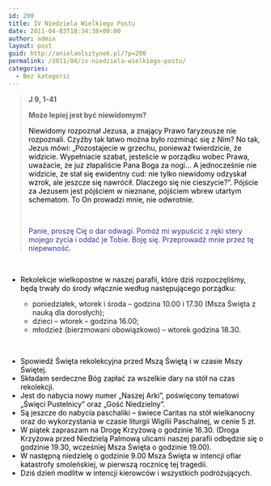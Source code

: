 ```yaml
---
id: 200
title: IV Niedziela Wielkiego Postu
date: 2011-04-03T18:34:38+00:00
author: admin
layout: post
guid: http://anielaolsztynek.pl/?p=200
permalink: /2011/04/iv-niedziela-wielkiego-postu/
categories:
  - Bez kategorii
---
```

> **J 9, 1-41**
> 
> **Może lepiej jest być niewidomym?**
> 
> <span style="color: #000000;">Niewidomy rozpoznał Jezusa, a znający Prawo faryzeusze nie rozpoznali. Czyżby tak łatwo można było rozminąć się z Nim? No tak, Jezus mówi: &#8222;Pozostajecie w grzechu, ponieważ twierdzicie, że widzicie. Wypełniacie szabat, jesteście w porządku wobec Prawa,  uważacie, że już złapaliście Pana Boga za nogi&#8230; A jednocześnie nie widzicie, że stał się ewidentny cud: nie tylko niewidomy odzyskał wzrok, ale jeszcze się nawrócił. Dlaczego się nie cieszycie?&#8221;. Pójście za Jezusem jest pójściem w nieznane, pójściem wbrew utartym schematom. To On prowadzi mnie, nie odwrotnie. </span>
> 
> <span style="color: #000000;"> </span>
> 
> <span style="color: #333399;">Panie, proszę Cię o dar odwagi. Pomóż mi wypuścić z ręki stery mojego życia i oddać je Tobie. Boję się. Przeprowadź mnie przez tę niepewność. </span>

<span style="color: #333399;"> </span>

  * <span style="color: #000000;">Rekolekcje wielkopostne w naszej parafii, które dziś rozpoczęliśmy, będą trwały do środy włącznie według następującego porządku:  
    
    <ul>
      <li>
        poniedziałek, wtorek i środa &#8211; godzina 10.00 i 17.30 (Msza Święta z nauką dla dorosłych);
      </li>
      <li>
        dzieci &#8211; wtorek &#8211; godzina 16.00;
      </li>
      <li>
        młodzież (bierzmowani obowiązkowo) &#8211; wtorek godzina 18.30.
      </li>
    </ul>
    
    <p>
       
    </p>
    
    <p>
      </span></li> 
      
      <li>
        <span style="color: #000000;">Spowiedź Święta rekolekcyjna przed Mszą Świętą i w czasie Mszy Świętej.</span>
      </li>
      <li>
        <span style="color: #000000;">Składam serdeczne Bóg zapłać za wszelkie dary na stół na czas rekolekcji.</span>
      </li>
      <li>
        <span style="color: #000000;">Jest do nabycia nowy numer &#8222;Naszej Arki&#8221;, poświęcony tematowi &#8222;Święci Pustelnicy&#8221; oraz &#8222;Gość Niedzielny&#8221;.</span>
      </li>
      <li>
        <span style="color: #000000;">Są jeszcze do nabycia paschaliki &#8211; świece Caritas na stół wielkanocny oraz do wykorzystania w czasie liturgii Wigilii Paschalnej, w cenie 5 zł.</span>
      </li>
      <li>
        <span style="color: #000000;">W piątek zapraszam na Drogę Krzyżową o godzinie 16.30. (Droga Krzyżowa przed Niedzielą Palmową ulicami naszej parafii odbędzie się o godzinie 19.30, wcześniej Msza Święta o godzinie 19.00).</span>
      </li>
      <li>
        <span style="color: #000000;">W następną niedzielę o godzinie 9.00 Msza Święta w intencji ofiar katastrofy smoleńskiej, w pierwszą rocznicę tej tragedii.</span>
      </li>
      <li>
        <span style="color: #000000;">Dziś dzień modlitw w intencji kierowców i wszystkich podróżujących.</span>
      </li></ul>